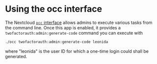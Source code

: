# Using the occ interface

The Nextcloud [`occ` interface](https://docs.nextcloud.com/server/14/admin_manual/configuration_server/occ_command.html) allows admins to execute various tasks
from the command line. Once this app is enabled, it provides a `twofactorauth:admin:generate-code` command you can execute with

```bash
./occ twofactorauth:admin:generate-code leonida
```

where "leonida" is the user ID for which a one-time login could shall be generated.